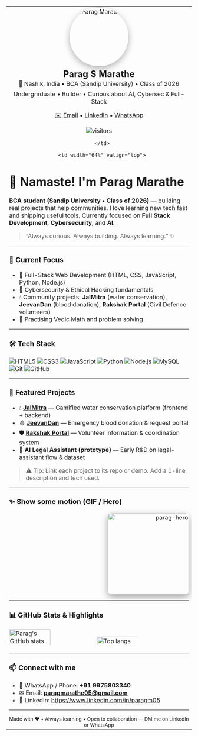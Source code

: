 <!--
  README for Parag Marathe
  Put this in a repo named exactly: YOUR_GITHUB_USERNAME
  Replace placeholders like YourUsername, profile-image-url, and project links
-->

<div align="center">
  <table width="100%">
    <tr>
      <td width="36%" valign="top" align="center">

<!-- left column: circular avatar and short card -->
<div align="center">
  <img src="https://github.com/YourUsername.png" width="160" alt="Parag Marathe" style="border-radius:50%; box-shadow: 0 6px 18px rgba(0,0,0,0.3)"/>
  <h2 style="margin:6px 0 2px 0">Parag S Marathe</h2>
  <p style="margin:0">📍 Nashik, India • BCA (Sandip University) • Class of 2026</p>
  <p style="margin-top:8px; color:var(--color-subtle)">Undergraduate • Builder • Curious about AI, Cybersec & Full-Stack</p>

  <p style="margin-top:12px">
    <a href="mailto:paragmarathe05@gmail.com">✉️ Email</a> •
    <a href="https://www.linkedin.com/in/paragm05">LinkedIn</a> •
    <a href="https://wa.me/919975803340">WhatsApp</a>
  </p>

  <!-- Visitor counter (replace if you want) -->
  <p style="margin-top:10px">
    <img src="https://komarev.com/ghpvc/?username=YourUsername&style=flat-square&color=blue" alt="visitors"/>
  </p>
</div>

      </td>

      <td width="64%" valign="top">

<!-- right column: main content -->
<div align="left">

# 🙏 Namaste! I'm **Parag Marathe**

**BCA student (Sandip University • Class of 2026)** — building real projects that help communities. I love learning new tech fast and shipping useful tools. Currently focused on **Full Stack Development**, **Cybersecurity**, and **AI**.

> “Always curious. Always building. Always learning.” ✨

---

### 🎯 Current Focus
- 🚀 Full-Stack Web Development (HTML, CSS, JavaScript, Python, Node.js)  
- 🔐 Cybersecurity & Ethical Hacking fundamentals  
- 💧 Community projects: **JalMitra** (water conservation), **JeevanDan** (blood donation), **Rakshak Portal** (Civil Defence volunteers)  
- 🌱 Practising Vedic Math and problem solving

---

### 🛠 Tech Stack
<div>
  <img alt="HTML5" src="https://img.shields.io/badge/HTML5-E34F26?style=for-the-badge&logo=html5&logoColor=white" />
  <img alt="CSS3" src="https://img.shields.io/badge/CSS3-1572B6?style=for-the-badge&logo=css3&logoColor=white" />
  <img alt="JavaScript" src="https://img.shields.io/badge/JavaScript-323330?style=for-the-badge&logo=javascript&logoColor=F7DF1E" />
  <img alt="Python" src="https://img.shields.io/badge/Python-3776AB?style=for-the-badge&logo=python&logoColor=white" />
  <img alt="Node.js" src="https://img.shields.io/badge/Node.js-339933?style=for-the-badge&logo=nodedotjs&logoColor=white" />
  <img alt="MySQL" src="https://img.shields.io/badge/MySQL-005C84?style=for-the-badge&logo=mysql&logoColor=white" />
  <img alt="Git" src="https://img.shields.io/badge/Git-F05032?style=for-the-badge&logo=git&logoColor=white" />
  <img alt="GitHub" src="https://img.shields.io/badge/GitHub-100000?style=for-the-badge&logo=github&logoColor=white" />
</div>

---

### 📌 Featured Projects
- 💧 **[JalMitra](https://github.com/YourUsername/JalMitra)** — Gamified water conservation platform (frontend + backend)  
- 🩸 **[JeevanDan](https://github.com/YourUsername/JeevanDan)** — Emergency blood donation & request portal  
- 🛡 **[Rakshak Portal](https://github.com/YourUsername/Rakshak-Portal)** — Volunteer information & coordination system  
- 🔐 **AI Legal Assistant (prototype)** — Early R&D on legal-assistant flow & dataset

> ⚠️ Tip: Link each project to its repo or demo. Add a 1-line description and tech used.

---

### ✨ Show some motion (GIF / Hero)
<!-- place a GIF on the right to make it lively — replace the src with your GIF url -->
<div align="right">
  <img src="https://camo.githubusercontent.com/04a821c9ae8bc91c3678f91b04a9defc870b17089904968cbaf2145165bf5a58/68747470733a2f2f67696666696c65732e616c706861636f646572732e636f6d2f3239372f323937302e676966" 
       alt="parag-hero" width="220" style="border-radius:10px; box-shadow: 0 8px 20px rgba(0,0,0,0.35)"/>
</div>

---

### 📊 GitHub Stats & Highlights
<!-- Replace YourUsername with your GitHub username -->
<div align="left">
  <img alt="Parag's GitHub stats" src="https://github-readme-stats.vercel.app/api?username=YourUsername&show_icons=true&theme=dark&count_private=true" width="48%"/>
  <img alt="Top langs" src="https://github-readme-stats.vercel.app/api/top-langs/?username=YourUsername&layout=compact&theme=dark" width="48%"/>
</div>

---

### 📫 Connect with me
- 📱 WhatsApp / Phone: **+91 9975803340**  
- ✉ Email: **paragmarathe05@gmail.com**  
- 💼 LinkedIn: https://www.linkedin.com/in/paragm05

---
<div align="center">
  <sub>Made with ❤️ • Always learning • Open to collaboration — DM me on LinkedIn or WhatsApp</sub>
</div>
